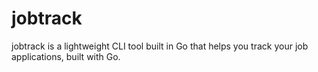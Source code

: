 # jobtrack

jobtrack is a lightweight CLI tool built in Go that helps you track your job applications, built with Go.
